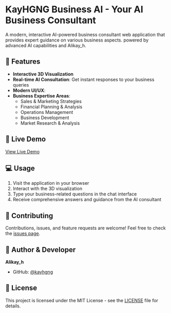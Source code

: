 # KayHGNG Business AI - Your AI Business Consultant

A modern, interactive AI-powered business consultant web application that provides expert guidance on various business aspects. powered by advanced AI capabilities and Alikay_h.

## 🌟 Features

- **Interactive 3D Visualization**
- **Real-time AI Consultation**: Get instant responses to your business queries
- **Modern UI/UX**:
- **Business Expertise Areas**:
  - Sales & Marketing Strategies
  - Financial Planning & Analysis
  - Operations Management
  - Business Development
  - Market Research & Analysis

## 🚀 Live Demo

[View Live Demo](https://kayhgngbusinessai.netlify.app)

## 💻 Usage

1. Visit the application in your browser
2. Interact with the 3D visualization
3. Type your business-related questions in the chat interface
4. Receive comprehensive answers and guidance from the AI consultant

## 🤝 Contributing

Contributions, issues, and feature requests are welcome! Feel free to check the [issues page](https://github.com/kayhgng/kayhgng-business-ai/issues).

## 👤 Author & Developer

**Alikay_h**

- GitHub: [@kayhgng](https://github.com/kayhgng)

## 📝 License

This project is licensed under the MIT License - see the [LICENSE](LICENSE) file for details.
